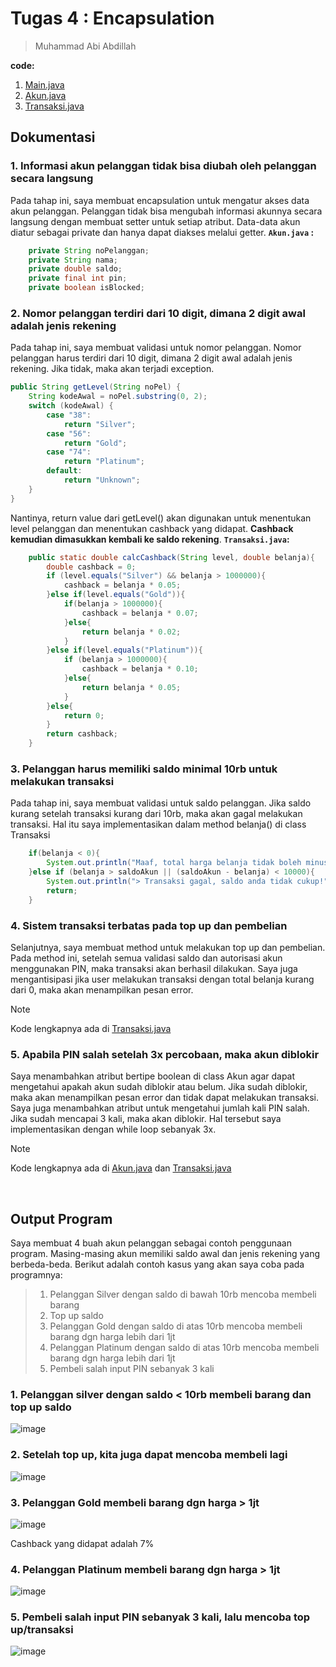 # Tugas 4 : Encapsulation
> Muhammad Abi Abdillah

**code:**
1. [Main.java](./Main.java)
2. [Akun.java](./Akun.java)
3. [Transaksi.java](./Transaksi.java)

## Dokumentasi
### 1. Informasi akun pelanggan tidak bisa diubah oleh pelanggan secara langsung
Pada tahap ini, saya membuat encapsulation untuk mengatur akses data akun pelanggan. Pelanggan tidak bisa mengubah informasi akunnya secara langsung dengan membuat setter untuk setiap atribut. Data-data akun  diatur sebagai private dan hanya dapat diakses melalui getter. 
**`Akun.java` :**
```java
    private String noPelanggan;
    private String nama;
    private double saldo;
    private final int pin;
    private boolean isBlocked;
```
### 2. Nomor pelanggan terdiri dari 10 digit, dimana 2 digit awal adalah jenis rekening
Pada tahap ini, saya membuat validasi untuk nomor pelanggan. Nomor pelanggan harus terdiri dari 10 digit, dimana 2 digit awal adalah jenis rekening. Jika tidak, maka akan terjadi exception.
```java
public String getLevel(String noPel) {
    String kodeAwal = noPel.substring(0, 2);
    switch (kodeAwal) {
        case "38":
            return "Silver";
        case "56":
            return "Gold";
        case "74":
            return "Platinum";
        default:
            return "Unknown";
    }
}
```
Nantinya, return value dari getLevel() akan digunakan untuk menentukan level pelanggan dan menentukan cashback yang didapat. **Cashback kemudian dimasukkan kembali ke saldo rekening**.
**`Transaksi.java`:**
```java
    public static double calcCashback(String level, double belanja){
        double cashback = 0;
        if (level.equals("Silver") && belanja > 1000000){
            cashback = belanja * 0.05;
        }else if(level.equals("Gold")){
            if(belanja > 1000000){
                cashback = belanja * 0.07;
            }else{
                return belanja * 0.02;
            }
        }else if(level.equals("Platinum")){
            if (belanja > 1000000){
                cashback = belanja * 0.10;
            }else{
                return belanja * 0.05;
            }
        }else{
            return 0;
        }
        return cashback;
    }
```
### 3. Pelanggan harus memiliki saldo minimal 10rb untuk melakukan transaksi 
Pada tahap ini, saya membuat validasi untuk saldo pelanggan. Jika saldo kurang setelah transaksi kurang dari 10rb, maka akan gagal melakukan transaksi. Hal itu saya implementasikan dalam method belanja() di class Transaksi 
```java
    if(belanja < 0){
        System.out.println("Maaf, total harga belanja tidak boleh minus");
    }else if (belanja > saldoAkun || (saldoAkun - belanja) < 10000){
        System.out.println("> Transaksi gagal, saldo anda tidak cukup!");
        return;
    }
```

### 4. Sistem transaksi terbatas pada top up dan pembelian
Selanjutnya, saya membuat method untuk melakukan top up dan pembelian. Pada method ini, setelah semua validasi saldo dan autorisasi akun menggunakan PIN, maka transaksi akan berhasil dilakukan.
Saya juga mengantisipasi jika user melakukan transaksi dengan total belanja kurang dari 0, maka akan menampilkan pesan error.
> [!NOTE]
> Kode lengkapnya ada di [Transaksi.java](./Transaksi.java)

### 5. Apabila PIN salah setelah 3x percobaan, maka akun diblokir
Saya menambahkan atribut bertipe boolean di class Akun agar dapat mengetahui apakah akun sudah diblokir atau belum. Jika sudah diblokir, maka akan menampilkan pesan error dan tidak dapat melakukan transaksi. Saya juga menambahkan atribut untuk mengetahui jumlah kali PIN salah. Jika sudah mencapai 3 kali, maka akan diblokir.
Hal tersebut saya implementasikan dengan while loop sebanyak 3x.
> [!NOTE]
> Kode lengkapnya ada di [Akun.java](./Akun.java) dan [Transaksi.java](./Transaksi.java)

<br>

## Output Program
Saya membuat 4 buah akun pelanggan sebagai contoh penggunaan program. Masing-masing akun memiliki saldo awal dan jenis rekening yang berbeda-beda. Berikut adalah contoh kasus yang akan saya coba pada programnya:
> 1. Pelanggan Silver dengan saldo di bawah 10rb mencoba membeli barang
> 2. Top up saldo
> 3. Pelanggan Gold dengan saldo di atas 10rb mencoba membeli barang dgn harga lebih dari 1jt
> 4. Pelanggan Platinum dengan saldo di atas 10rb mencoba membeli barang dgn harga lebih dari 1jt
> 5. Pembeli salah input PIN sebanyak 3 kali

### 1. Pelanggan silver dengan saldo < 10rb membeli barang dan top up saldo
![image](https://github.com/user-attachments/assets/a9fd88b8-e404-4780-9849-1254ecd9b577)
### 2. Setelah top up, kita juga dapat mencoba membeli lagi
![image](https://github.com/user-attachments/assets/0faa7a1c-3c25-4656-aa22-1606da7d5ff9)

### 3. Pelanggan Gold membeli barang dgn harga > 1jt
![image](https://github.com/user-attachments/assets/25337867-fdc4-4592-a5c4-9afba83f95d8)

Cashback yang didapat adalah 7%

### 4. Pelanggan Platinum membeli barang dgn harga > 1jt
![image](https://github.com/user-attachments/assets/53ef664b-4e1a-422f-b848-c17f93e841bc)

### 5. Pembeli salah input PIN sebanyak 3 kali, lalu mencoba top up/transaksi
![image](https://github.com/user-attachments/assets/d602d328-4822-4cca-a40d-24c263175556)



